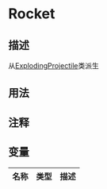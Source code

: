 # Rocket
## 描述
从[ExplodingProjectile](./ExplodingProjectile.md)类派生
## 用法

## 注释

## 变量
| 名称 | 类型 | 描述 |
| ----------- | ----------- | ----------- |
